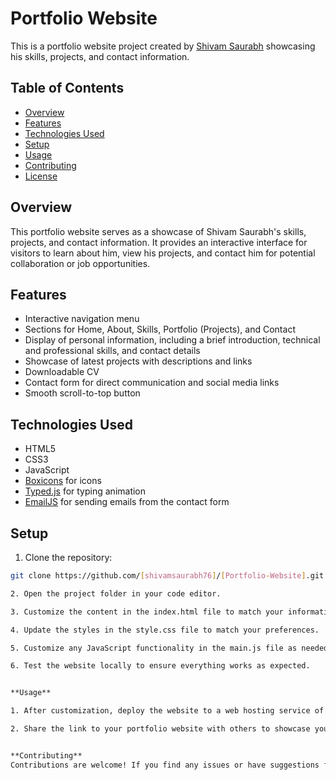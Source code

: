# Portfolio Website

This is a portfolio website project created by [Shivam Saurabh](https://github.com/shivamsaurabh76) showcasing his skills, projects, and contact information.

## Table of Contents

- [Overview](#overview)
- [Features](#features)
- [Technologies Used](#technologies-used)
- [Setup](#setup)
- [Usage](#usage)
- [Contributing](#contributing)
- [License](#license)

## Overview

This portfolio website serves as a showcase of Shivam Saurabh's skills, projects, and contact information. It provides an interactive interface for visitors to learn about him, view his projects, and contact him for potential collaboration or job opportunities.

## Features

- Interactive navigation menu
- Sections for Home, About, Skills, Portfolio (Projects), and Contact
- Display of personal information, including a brief introduction, technical and professional skills, and contact details
- Showcase of latest projects with descriptions and links
- Downloadable CV
- Contact form for direct communication and social media links
- Smooth scroll-to-top button

## Technologies Used

- HTML5
- CSS3
- JavaScript
- [Boxicons](https://boxicons.com/) for icons
- [Typed.js](https://github.com/mattboldt/typed.js/) for typing animation
- [EmailJS](https://www.emailjs.com/) for sending emails from the contact form

## Setup

1. Clone the repository:

```bash
git clone https://github.com/[shivamsaurabh76]/[Portfolio-Website].git

2. Open the project folder in your code editor.

3. Customize the content in the index.html file to match your information.

4. Update the styles in the style.css file to match your preferences.

5. Customize any JavaScript functionality in the main.js file as needed.

6. Test the website locally to ensure everything works as expected.


**Usage**

1. After customization, deploy the website to a web hosting service of your choice.

2. Share the link to your portfolio website with others to showcase your skills and projects.


**Contributing**
Contributions are welcome! If you find any issues or have suggestions for improvements, feel free to open an issue or create a pull request.
